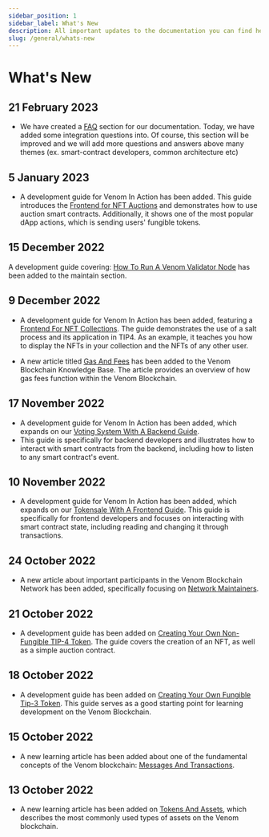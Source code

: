 ```yaml
---
sidebar_position: 1
sidebar_label: What's New
description: All important updates to the documentation you can find here
slug: /general/whats-new
---
```


# What's New

## 21 February 2023

* We have created a [FAQ](../../faq/integration.md) section for our documentation. Today, we have added some integration questions into. Of course, this section will be improved and we will add more questions and answers above many themes (ex. smart-contract developers, common architecture etc)

## 5 January 2023

* A development guide for Venom In Action has been added. This guide introduces the [Frontend for NFT Auctions](../../build/development-guides/how-to-create-your-own-non-fungible-tip-4-token/venom-in-action/frontend-for-nft-auction.md) and demonstrates how to use auction smart contracts. Additionally, it shows one of the most popular dApp actions, which is sending users' fungible tokens.


## 15 December 2022

A development guide covering: [How To Run A Venom Validator Node](../maintain/how-to-become-a-validator.md) has been added to the maintain section.

## 9 December 2022

* A development guide for Venom In Action has been added, featuring a [Frontend For NFT Collections](../../build/development-guides/how-to-create-your-own-non-fungible-tip-4-token/venom-in-action/frontend-for-nft-collection.md).
The guide demonstrates the use of a salt process and its application in TIP4. As an example, it teaches you how to display the NFTs in your collection and the NFTs of any other user.

* A new article titled [Gas And Fees](../learn/gas-and-fees.md) has been added to the Venom Blockchain Knowledge Base. The article provides an overview of how gas fees function within the Venom Blockchain.

## 17 November 2022

* A development guide for Venom In Action has been added, which expands on our [Voting System With A Backend Guide](../../build/development-guides/developing-of-simple-voting-system/venom-in-action/extend-our-voting-system-with-backend.md).
* This guide is specifically for backend developers and illustrates how to interact with smart contracts from the backend, including how to listen to any smart contract's event.

## 10 November 2022

* A development guide for Venom In Action has been added, which expands on our [Tokensale With A Frontend Guide](../../build/development-guides/how-to-create-your-own-fungible-tip-3-token/venom-in-action/extend-our-tokensale-with-frontend.md).
This guide is specifically for frontend developers and focuses on interacting with smart contract state, including reading and changing it through transactions.

## 24 October 2022

* A new article about important participants in the Venom Blockchain Network has been added, specifically focusing on [Network Maintainers](../maintain/network-maintainers.md).

## 21 October 2022

* A development guide has been added on [Creating Your Own Non-Fungible TIP-4 Token](../../build/development-guides/how-to-create-your-own-non-fungible-tip-4-token/non-fungible-tokens-in-venom-network.md).
The guide covers the creation of an NFT, as well as a simple auction contract.

## 18 October 2022

* A development guide has been added on [Creating Your Own Fungible Tip-3 Token](../../build/development-guides/how-to-create-your-own-fungible-tip-3-token/fungible-tokens-in-venom-network.md).
This guide serves as a good starting point for learning development on the Venom Blockchain.

## 15 October 2022

* A new learning article has been added about one of the fundamental concepts of the Venom blockchain: [Messages And Transactions](../learn/messages-and-transactions.md).

## 13 October 2022

* A new learning article has been added on [Tokens And Assets](../learn/tokens-and-assets.md),
which describes the most commonly used types of assets on the Venom blockchain.
